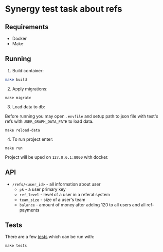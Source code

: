 # Synergy test task about refs

## Requirements
* Docker
* Make


## Running

1. Build container:
```bash
make build
```

2. Apply migrations:
```
make migrate
```

3. Load data to db:

Before running you may open `.envfile` and setup path to json file with test's refs with `USER_GRAPH_DATA_PATH` to load data.
```
make reload-data
```

4. To run project enter:
```
make run
```

Project will be uped on `127.0.0.1:8000` with docker.

## API

* `/refs/<user_id>` - all information about user
    * `pk` - a user primary key
    * `ref_level` - level of a user in a referal system
    * `team_size` - size of a user's team
    * `balance` - amount of money after adding 120 to all users and all ref-payments

## Tests

There are a few [tests](/src/synergy_refs/refs/tests.py) which can be run with:
```
make tests
```
